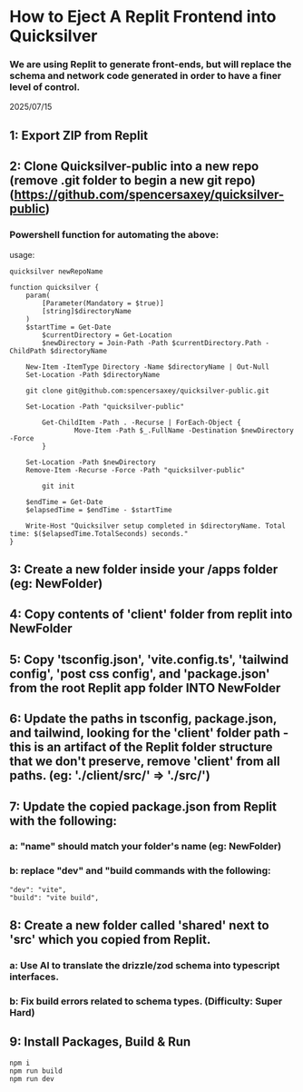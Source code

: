 # How to Eject A Replit Frontend into Quicksilver

### We are using Replit to generate front-ends, but will replace the schema and network code generated in order to have a finer level of control.

2025/07/15

## 1: Export ZIP from Replit

## 2: Clone Quicksilver-public into a new repo (remove .git folder to begin a new git repo) (https://github.com/spencersaxey/quicksilver-public)

### Powershell function for automating the above:

usage:

```
quicksilver newRepoName
```

```
function quicksilver {
    param(
        [Parameter(Mandatory = $true)]
        [string]$directoryName
    )
    $startTime = Get-Date
		$currentDirectory = Get-Location
		$newDirectory = Join-Path -Path $currentDirectory.Path -ChildPath $directoryName

    New-Item -ItemType Directory -Name $directoryName | Out-Null
    Set-Location -Path $directoryName

    git clone git@github.com:spencersaxey/quicksilver-public.git

    Set-Location -Path "quicksilver-public"

		Get-ChildItem -Path . -Recurse | ForEach-Object {
				Move-Item -Path $_.FullName -Destination $newDirectory -Force
		}

    Set-Location -Path $newDirectory
    Remove-Item -Recurse -Force -Path "quicksilver-public"

		git init

    $endTime = Get-Date
    $elapsedTime = $endTime - $startTime

    Write-Host "Quicksilver setup completed in $directoryName. Total time: $($elapsedTime.TotalSeconds) seconds."
}
```

## 3: Create a new folder inside your /apps folder (eg: NewFolder)

## 4: Copy contents of 'client' folder from replit into NewFolder

## 5: Copy 'tsconfig.json', 'vite.config.ts', 'tailwind config', 'post css config', and 'package.json' from the root Replit app folder INTO NewFolder

## 6: Update the paths in tsconfig, package.json, and tailwind, looking for the 'client' folder path - this is an artifact of the Replit folder structure that we don't preserve, remove 'client' from all paths. (eg: './client/src/' => './src/')

## 7: Update the copied package.json from Replit with the following:

### a: "name" should match your folder's name (eg: NewFolder)

### b: replace "dev" and "build commands with the following:

```
"dev": "vite",
"build": "vite build",
```

## 8: Create a new folder called 'shared' next to 'src' which you copied from Replit.

### a: Use AI to translate the drizzle/zod schema into typescript interfaces.

### b: Fix build errors related to schema types. (Difficulty: Super Hard)

## 9: Install Packages, Build & Run

```
npm i
npm run build
npm run dev
```
